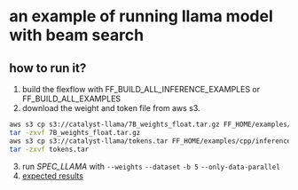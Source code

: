 # an example of running llama model with beam search

## how to run it?
1. build the flexflow with FF_BUILD_ALL_INFERENCE_EXAMPLES or FF_BUILD_ALL_EXAMPLES
2. download the weight and token file from aws s3. 
```bash
aws s3 cp s3://catalyst-llama/7B_weights_float.tar.gz FF_HOME/examples/cpp/inference/SPEC_LLAMA/weights
tar -zxvf 7B_weights_float.tar.gz 
aws s3 cp s3://catalyst-llama/tokens.tar FF_HOME/examples/cpp/inference/SPEC_LLAMA/tokens
tar -zxvf tokens.tar
```
3. run *SPEC_LLAMA* with `--weights` `--dataset`  `-b 5` `--only-data-parallel`
4. [expected results](https://github.com/flexflow/FlexFlow/pull/681#issuecomment-1534264054)

